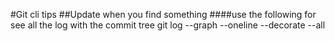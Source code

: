 #Git cli tips
##Update when you find something 
####use the following for see all the log with the commit tree
git log --graph --oneline --decorate --all
